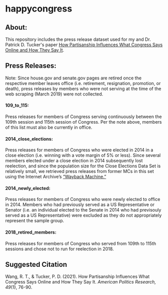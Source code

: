 # happycongress

## **About:**

This repository includes the press release dataset used for my and Dr. Patrick D. Tucker's paper [How Partisanship Influences What Congress Says Online and How They Say It](https://journals.sagepub.com/doi/10.1177/1532673X20939498).

## **Press Releases:** 

Note: Since house.gov and senate.gov pages are retired once the respective member leaves office (i.e. retirement, resignation, promotion, or death), press releases by members who were not serving at the time of the web scraping (March 2019) were not collected.

#### **109_to_115:** 

Press releases for members of Congress serving continuously between the 109th session and 115th session of Congress. Per the note above, members of this list must also be currently in office.

#### **2014_close_elections:** 

Press releases for members of Congress who were elected in 2014 in a close election (i.e. winning with a vote margin of 5% or less). Since several members elected under a close election in 2014 subsequently lost reelection, and since the population size for the Close Elections Data Set is relatively small, we retrieved press releases from former MCs in this set using the Internet Archive’s [“Wayback Machine.”](https://archive.org/web/)

#### **2014_newly_elected:** 

Press releases for members of Congress who were newly elected to office in 2014. Members who had previously served as a US Representative or Senator (i.e. an individual elected to the Senate in 2014 who had previsouly served as a US Representative) were excluded as they do not appropriately represent the sample group.

#### **2018_retired_members:**

Press releases for members of Congress who served from 109th to 115th sessions and chose not to run for reelection in 2018.

## Suggested Citation
Wang, R. T., & Tucker, P. D. (2021). How Partisanship Influences What Congress Says Online and How They Say It. *American Politics Research, 49*(1), 76-90.
